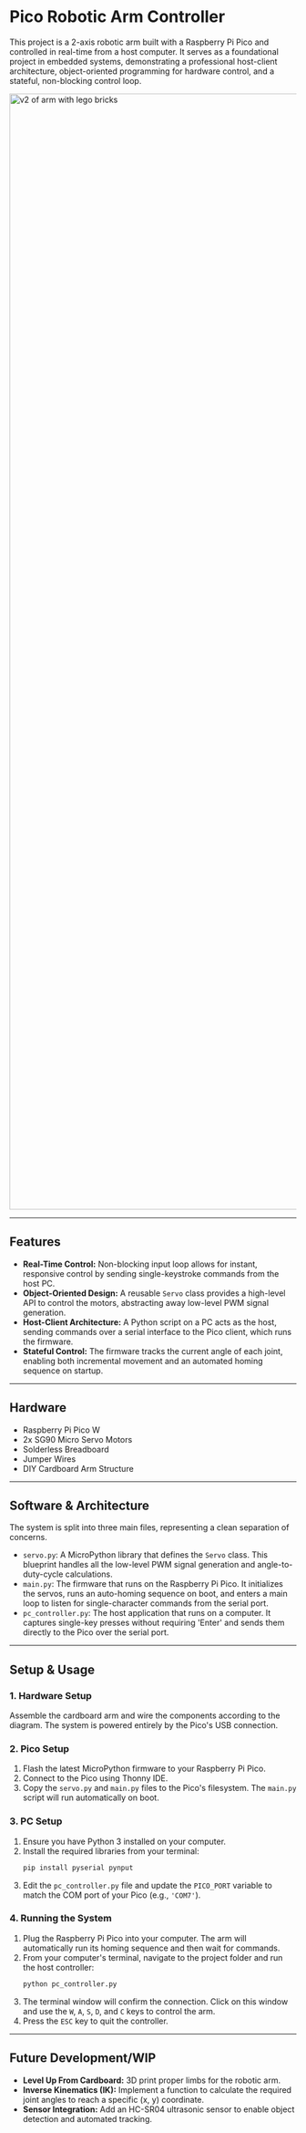 # Pico Robotic Arm Controller

This project is a 2-axis robotic arm built with a Raspberry Pi Pico and controlled in real-time from a host computer. It serves as a foundational project in embedded systems, demonstrating a professional host-client architecture, object-oriented programming for hardware control, and a stateful, non-blocking control loop.

<img width="2610" height="1958" alt="v2 of arm with lego bricks" src="https://github.com/user-attachments/assets/d5ecc350-9d05-4f98-a597-7fe082105e34" />

---

## Features

* **Real-Time Control:** Non-blocking input loop allows for instant, responsive control by sending single-keystroke commands from the host PC.
* **Object-Oriented Design:** A reusable `Servo` class provides a high-level API to control the motors, abstracting away low-level PWM signal generation.
* **Host-Client Architecture:** A Python script on a PC acts as the host, sending commands over a serial interface to the Pico client, which runs the firmware.
* **Stateful Control:** The firmware tracks the current angle of each joint, enabling both incremental movement and an automated homing sequence on startup.

---

## Hardware

* Raspberry Pi Pico W
* 2x SG90 Micro Servo Motors
* Solderless Breadboard
* Jumper Wires
* DIY Cardboard Arm Structure

---

## Software & Architecture

The system is split into three main files, representing a clean separation of concerns.

* `servo.py`: A MicroPython library that defines the `Servo` class. This blueprint handles all the low-level PWM signal generation and angle-to-duty-cycle calculations.
* `main.py`: The firmware that runs on the Raspberry Pi Pico. It initializes the servos, runs an auto-homing sequence on boot, and enters a main loop to listen for single-character commands from the serial port.
* `pc_controller.py`: The host application that runs on a computer. It captures single-key presses without requiring 'Enter' and sends them directly to the Pico over the serial port.

---

## Setup & Usage

### 1. Hardware Setup

Assemble the cardboard arm and wire the components according to the diagram. The system is powered entirely by the Pico's USB connection.

### 2. Pico Setup

1.  Flash the latest MicroPython firmware to your Raspberry Pi Pico.
2.  Connect to the Pico using Thonny IDE.
3.  Copy the `servo.py` and `main.py` files to the Pico's filesystem. The `main.py` script will run automatically on boot.

### 3. PC Setup

1.  Ensure you have Python 3 installed on your computer.
2.  Install the required libraries from your terminal:
    ```bash
    pip install pyserial pynput
    ```
3.  Edit the `pc_controller.py` file and update the `PICO_PORT` variable to match the COM port of your Pico (e.g., `'COM7'`).

### 4. Running the System

1.  Plug the Raspberry Pi Pico into your computer. The arm will automatically run its homing sequence and then wait for commands.
2.  From your computer's terminal, navigate to the project folder and run the host controller:
    ```bash
    python pc_controller.py
    ```
3.  The terminal window will confirm the connection. Click on this window and use the `W`, `A`, `S`, `D`, and `C` keys to control the arm.
4.  Press the `ESC` key to quit the controller.

---

## Future Development/WIP

* **Level Up From Cardboard:** 3D print proper limbs for the robotic arm.
* **Inverse Kinematics (IK):** Implement a function to calculate the required joint angles to reach a specific (x, y) coordinate.
* **Sensor Integration:** Add an HC-SR04 ultrasonic sensor to enable object detection and automated tracking.
